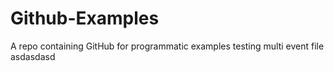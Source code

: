 # Github-Examples
A repo containing GitHub for programmatic examples
testing multi event file
asdasdasd
